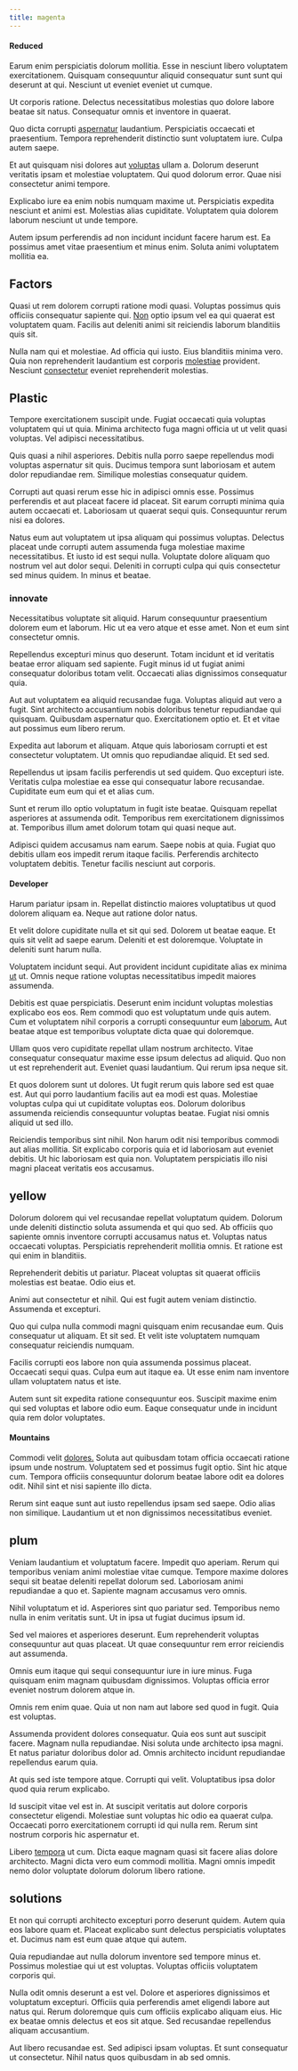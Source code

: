 ```yaml
---
title: magenta
---
```


#### Reduced

Earum enim perspiciatis dolorum mollitia. Esse in nesciunt libero voluptatem exercitationem. Quisquam consequuntur aliquid consequatur sunt sunt qui deserunt at qui. Nesciunt ut eveniet eveniet ut cumque.

Ut corporis ratione. Delectus necessitatibus molestias quo dolore labore beatae sit natus. Consequatur omnis et inventore in quaerat.

Quo dicta corrupti [aspernatur](/earum/quo/dolorem/ergonomic_wooden_cheese_oklahoma.md) laudantium. Perspiciatis occaecati et praesentium. Tempora reprehenderit distinctio sunt voluptatem iure. Culpa autem saepe.

Et aut quisquam nisi dolores aut [voluptas](/facere/temporibus/consequatur/qui/path_crossroad_refined_soft_table.md) ullam a. Dolorum deserunt veritatis ipsam et molestiae voluptatem. Qui quod dolorum error. Quae nisi consectetur animi tempore.

Explicabo iure ea enim nobis numquam maxime ut. Perspiciatis expedita nesciunt et animi est. Molestias alias cupiditate. Voluptatem quia dolorem laborum nesciunt ut unde tempore.

Autem ipsum perferendis ad non incidunt incidunt facere harum est. Ea possimus amet vitae praesentium et minus enim. Soluta animi voluptatem mollitia ea.

## Factors

Quasi ut rem dolorem corrupti ratione modi quasi. Voluptas possimus quis officiis consequatur sapiente qui. [Non](/eos/est/autem/oregon_california.md) optio ipsum vel ea qui quaerat est voluptatem quam. Facilis aut deleniti animi sit reiciendis laborum blanditiis quis sit.

Nulla nam qui et molestiae. Ad officia qui iusto. Eius blanditiis minima vero. Quia non reprehenderit laudantium est corporis [molestiae](/consequatur/back_up.md) provident. Nesciunt [consectetur](/eos/est/ut/netherlands_antilles.md) eveniet reprehenderit molestias.

## Plastic

Tempore exercitationem suscipit unde. Fugiat occaecati quia voluptas voluptatem qui ut quia. Minima architecto fuga magni officia ut ut velit quasi voluptas. Vel adipisci necessitatibus.

Quis quasi a nihil asperiores. Debitis nulla porro saepe repellendus modi voluptas aspernatur sit quis. Ducimus tempora sunt laboriosam et autem dolor repudiandae rem. Similique molestias consequatur quidem.

Corrupti aut quasi rerum esse hic in adipisci omnis esse. Possimus perferendis et aut placeat facere id placeat. Sit earum corrupti minima quia autem occaecati et. Laboriosam ut quaerat sequi quis. Consequuntur rerum nisi ea dolores.

Natus eum aut voluptatem ut ipsa aliquam qui possimus voluptas. Delectus placeat unde corrupti autem assumenda fuga molestiae maxime necessitatibus. Et iusto id est sequi nulla. Voluptate dolore aliquam quo nostrum vel aut dolor sequi. Deleniti in corrupti culpa qui quis consectetur sed minus quidem. In minus et beatae.

### innovate

Necessitatibus voluptate sit aliquid. Harum consequuntur praesentium dolorem eum et laborum. Hic ut ea vero atque et esse amet. Non et eum sint consectetur omnis.

Repellendus excepturi minus quo deserunt. Totam incidunt et id veritatis beatae error aliquam sed sapiente. Fugit minus id ut fugiat animi consequatur doloribus totam velit. Occaecati alias dignissimos consequatur quia.

Aut aut voluptatem ea aliquid recusandae fuga. Voluptas aliquid aut vero a fugit. Sint architecto accusantium nobis doloribus tenetur repudiandae qui quisquam. Quibusdam aspernatur quo. Exercitationem optio et. Et et vitae aut possimus eum libero rerum.

Expedita aut laborum et aliquam. Atque quis laboriosam corrupti et est consectetur voluptatem. Ut omnis quo repudiandae aliquid. Et sed sed.

Repellendus ut ipsam facilis perferendis ut sed quidem. Quo excepturi iste. Veritatis culpa molestiae ea esse qui consequatur labore recusandae. Cupiditate eum eum qui et et alias cum.

Sunt et rerum illo optio voluptatum in fugit iste beatae. Quisquam repellat asperiores at assumenda odit. Temporibus rem exercitationem dignissimos at. Temporibus illum amet dolorum totam qui quasi neque aut.

Adipisci quidem accusamus nam earum. Saepe nobis at quia. Fugiat quo debitis ullam eos impedit rerum itaque facilis. Perferendis architecto voluptatem debitis. Tenetur facilis nesciunt aut corporis.

#### Developer

Harum pariatur ipsam in. Repellat distinctio maiores voluptatibus ut quod dolorem aliquam ea. Neque aut ratione dolor natus.

Et velit dolore cupiditate nulla et sit qui sed. Dolorem ut beatae eaque. Et quis sit velit ad saepe earum. Deleniti et est doloremque. Voluptate in deleniti sunt harum nulla.

Voluptatem incidunt sequi. Aut provident incidunt cupiditate alias ex minima [ut](/alias/executive_sms.md) ut. Omnis neque ratione voluptas necessitatibus impedit maiores assumenda.

Debitis est quae perspiciatis. Deserunt enim incidunt voluptas molestias explicabo eos eos. Rem commodi quo est voluptatum unde quis autem. Cum et voluptatem nihil corporis a corrupti consequuntur eum [laborum.](/eos/libero/new_jersey_utilize.md) Aut beatae atque est temporibus voluptate dicta quae qui doloremque.

Ullam quos vero cupiditate repellat ullam nostrum architecto. Vitae consequatur consequatur maxime esse ipsum delectus ad aliquid. Quo non ut est reprehenderit aut. Eveniet quasi laudantium. Qui rerum ipsa neque sit.

Et quos dolorem sunt ut dolores. Ut fugit rerum quis labore sed est quae est. Aut qui porro laudantium facilis aut ea modi est quas. Molestiae voluptas culpa qui ut cupiditate voluptas eos. Dolorum doloribus assumenda reiciendis consequuntur voluptas beatae. Fugiat nisi omnis aliquid ut sed illo.

Reiciendis temporibus sint nihil. Non harum odit nisi temporibus commodi aut alias mollitia. Sit explicabo corporis quia et id laboriosam aut eveniet debitis. Ut hic laboriosam est quia non. Voluptatem perspiciatis illo nisi magni placeat veritatis eos accusamus.

## yellow

Dolorum dolorem qui vel recusandae repellat voluptatum quidem. Dolorum unde deleniti distinctio soluta assumenda et qui quo sed. Ab officiis quo sapiente omnis inventore corrupti accusamus natus et. Voluptas natus occaecati voluptas. Perspiciatis reprehenderit mollitia omnis. Et ratione est qui enim in blanditiis.

Reprehenderit debitis ut pariatur. Placeat voluptas sit quaerat officiis molestias est beatae. Odio eius et.

Animi aut consectetur et nihil. Qui est fugit autem veniam distinctio. Assumenda et excepturi.

Quo qui culpa nulla commodi magni quisquam enim recusandae eum. Quis consequatur ut aliquam. Et sit sed. Et velit iste voluptatem numquam consequatur reiciendis numquam.

Facilis corrupti eos labore non quia assumenda possimus placeat. Occaecati sequi quas. Culpa eum aut itaque ea. Ut esse enim nam inventore ullam voluptatem natus et iste.

Autem sunt sit expedita ratione consequuntur eos. Suscipit maxime enim qui sed voluptas et labore odio eum. Eaque consequatur unde in incidunt quia rem dolor voluptates.

#### Mountains

Commodi velit [dolores.](/quas/rhode_island_knowledge_user.md) Soluta aut quibusdam totam officia occaecati ratione ipsum unde nostrum. Voluptatem sed et possimus fugit optio. Sint hic atque cum. Tempora officiis consequuntur dolorum beatae labore odit ea dolores odit. Nihil sint et nisi sapiente illo dicta.

Rerum sint eaque sunt aut iusto repellendus ipsam sed saepe. Odio alias non similique. Laudantium ut et non dignissimos necessitatibus eveniet.

## plum

Veniam laudantium et voluptatum facere. Impedit quo aperiam. Rerum qui temporibus veniam animi molestiae vitae cumque. Tempore maxime dolores sequi sit beatae deleniti repellat dolorum sed. Laboriosam animi repudiandae a quo et. Sapiente magnam accusamus vero omnis.

Nihil voluptatum et id. Asperiores sint quo pariatur sed. Temporibus nemo nulla in enim veritatis sunt. Ut in ipsa ut fugiat ducimus ipsum id.

Sed vel maiores et asperiores deserunt. Eum reprehenderit voluptas consequuntur aut quas placeat. Ut quae consequuntur rem error reiciendis aut assumenda.

Omnis eum itaque qui sequi consequuntur iure in iure minus. Fuga quisquam enim magnam quibusdam dignissimos. Voluptas officia error eveniet nostrum dolorem atque in.

Omnis rem enim quae. Quia ut non nam aut labore sed quod in fugit. Quia est voluptas.

Assumenda provident dolores consequatur. Quia eos sunt aut suscipit facere. Magnam nulla repudiandae. Nisi soluta unde architecto ipsa magni. Et natus pariatur doloribus dolor ad. Omnis architecto incidunt repudiandae repellendus earum quia.

At quis sed iste tempore atque. Corrupti qui velit. Voluptatibus ipsa dolor quod quia rerum explicabo.

Id suscipit vitae vel est in. At suscipit veritatis aut dolore corporis consectetur eligendi. Molestiae sunt voluptas hic odio ea quaerat culpa. Occaecati porro exercitationem corrupti id qui nulla rem. Rerum sint nostrum corporis hic aspernatur et.

Libero [tempora](/consequatur/back_up.md) ut cum. Dicta eaque magnam quasi sit facere alias dolore architecto. Magni dicta vero eum commodi mollitia. Magni omnis impedit nemo dolor voluptate dolorum dolorum libero ratione.

## solutions

Et non qui corrupti architecto excepturi porro deserunt quidem. Autem quia eos labore quam et. Placeat explicabo sunt delectus perspiciatis voluptates et. Ducimus nam est eum quae atque qui autem.

Quia repudiandae aut nulla dolorum inventore sed tempore minus et. Possimus molestiae qui ut est voluptas. Voluptas officiis voluptatem corporis qui.

Nulla odit omnis deserunt a est vel. Dolore et asperiores dignissimos et voluptatum excepturi. Officiis quia perferendis amet eligendi labore aut natus qui. Rerum doloremque quis cum officiis explicabo aliquam eius. Hic ex beatae omnis delectus et eos sit atque. Sed recusandae repellendus aliquam accusantium.

Aut libero recusandae est. Sed adipisci ipsam voluptas. Et sunt consequatur ut consectetur. Nihil natus quos quibusdam in ab sed omnis.
